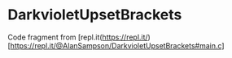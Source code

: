 # DarkvioletUpsetBrackets

Code fragment from [repl.it(https://repl.it/) [https://repl.it/@AlanSampson/DarkvioletUpsetBrackets#main.c]
